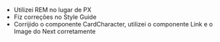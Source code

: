 - Utilizei REM no lugar de PX
- Fiz correções no Style Guide
- Corrijido o componente CardCharacter, utilizei o componente Link e o Image do Next corretamente
